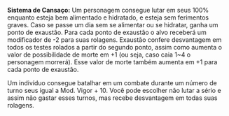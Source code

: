 **Sistema de Cansaço:** Um personagem consegue lutar em seus 100% enquanto esteja bem alimentado e hidratado, e esteja sem ferimentos graves. Caso se passe um dia sem se alimentar ou se hidratar, ganha um ponto de exaustão. Para cada ponto de exaustão o alvo receberá um modificador de -2 para suas rolagens. Exaustão confere desvantagem em todos os testes rolados a partir do segundo ponto, assim como aumenta o valor de possibilidade de morte em +1 (ou seja, caso caia 1~4 o personagem morrerá). Esse valor de morte também aumenta em +1 para cada ponto de exaustão.

Um indivíduo consegue batalhar em um combate durante um número de turno seus igual a Mod. Vigor + 10. Você pode escolher não lutar a sério e assim não gastar esses turnos, mas recebe desvantagem em todas suas rolagens.

